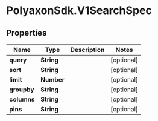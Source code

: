 # PolyaxonSdk.V1SearchSpec

## Properties

Name | Type | Description | Notes
------------ | ------------- | ------------- | -------------
**query** | **String** |  | [optional] 
**sort** | **String** |  | [optional] 
**limit** | **Number** |  | [optional] 
**groupby** | **String** |  | [optional] 
**columns** | **String** |  | [optional] 
**pins** | **String** |  | [optional] 


